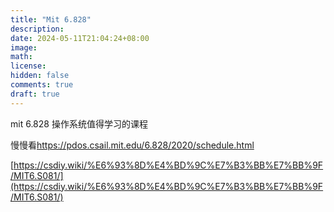 ```yaml
---
title: "Mit 6.828"
description: 
date: 2024-05-11T21:04:24+08:00
image: 
math: 
license: 
hidden: false
comments: true
draft: true
---
```


mit 6.828 操作系统值得学习的课程

慢慢看<https://pdos.csail.mit.edu/6.828/2020/schedule.html>

[https://csdiy.wiki/%E6%93%8D%E4%BD%9C%E7%B3%BB%E7%BB%9F/MIT6.S081/](https://csdiy.wiki/%E6%93%8D%E4%BD%9C%E7%B3%BB%E7%BB%9F/MIT6.S081/)